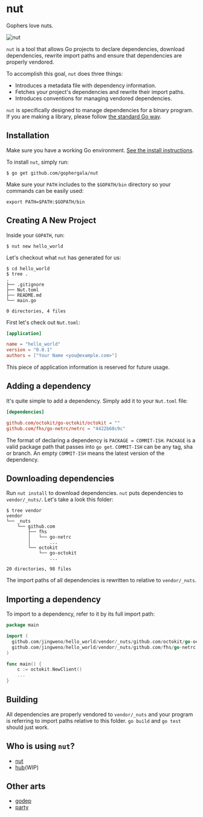 # nut

Gophers love nuts.

![nut](https://raw.githubusercontent.com/gophergala/nut/master/nut.png)

`nut` is a tool that allows Go projects to declare dependencies, download dependencies, rewrite import paths and ensure that dependencies are properly vendored.

To accomplish this goal, `nut` does three things:

* Introduces a metadata file with dependency information.
* Fetches your project's dependencies and rewrite their import paths.
* Introduces conventions for managing vendored dependencies.

`nut` is specifically designed to manage dependencies for a binary program. If you are making a library, please follow [the standard Go way](https://golang.org/doc/code.html#Library).

## Installation

Make sure you have a working Go environment. [See the install instructions](http://golang.org/doc/install.html).

To install `nut`, simply run:
```
$ go get github.com/gophergala/nut
```

Make sure your `PATH` includes to the `$GOPATH/bin` directory so your
commands can be easily used:

```
export PATH=$PATH:$GOPATH/bin
```

## Creating A New Project

Inside your `GOPATH`, run:

```
$ nut new hello_world
```

Let's checkout what `nut` has generated for us:

```
$ cd hello_world
$ tree .
.
├── .gitignore
├── Nut.toml
├── README.md
└── main.go

0 directories, 4 files
```

First let's check out `Nut.toml`:

```toml
[application]

name = "hello_world"
version = "0.0.1"
authors = ["Your Name <you@example.com>"]
```

This piece of application information is reserved for future usage.

## Adding a dependency

It's quite simple to add a dependency. Simply add it to your `Nut.toml` file:

```toml
[dependencies]

github.com/octokit/go-octokit/octokit = ""
github.com/fhs/go-netrc/netrc = "4422b68c9c"
```

The format of declaring a dependency is `PACKAGE = COMMIT-ISH`.
`PACKAGE` is a valid package path that passes into `go get`.
`COMMIT-ISH` can be any tag, sha or branch.
An empty `COMMIT-ISH` means the latest version of the dependency.

## Downloading dependencies

Run `nut install` to download dependencies. `nut` puts dependencies to `vendor/_nuts/`.
Let's take a look this folder:

```
$ tree vendor
vendor
└── _nuts
    └── github.com
        ├── fhs
        │   └── go-netrc
        │       ...
        └── octokit
            └── go-octokit
                ...

20 directories, 98 files
```

The import paths of all dependencies is rewritten to relative to `vendor/_nuts`.

## Importing a dependency

To import to a dependency, refer to it by its full import path:

```go
package main

import (
  github.com/jingweno/hello_world/vendor/_nuts/github.com/octokit/go-octokit/octokit
  github.com/jingweno/hello_world/vendor/_nuts/github.com/fhs/go-netrc
)

func main() {
    c := octokit.NewClient()
    ...
}
```

## Building

All dependencies are properly vendored to `vendor/_nuts` and your program is referring to import paths relative to this folder.
`go build` and `go test` should just work.

## Who is using `nut`?

* [nut](github.com/gophergala/nut)
* [hub](github.com/github/hub)(WIP)

## Other arts

* [godep](https://github.com/tools/godep)
* [party](https://github.com/mjibson/party)
